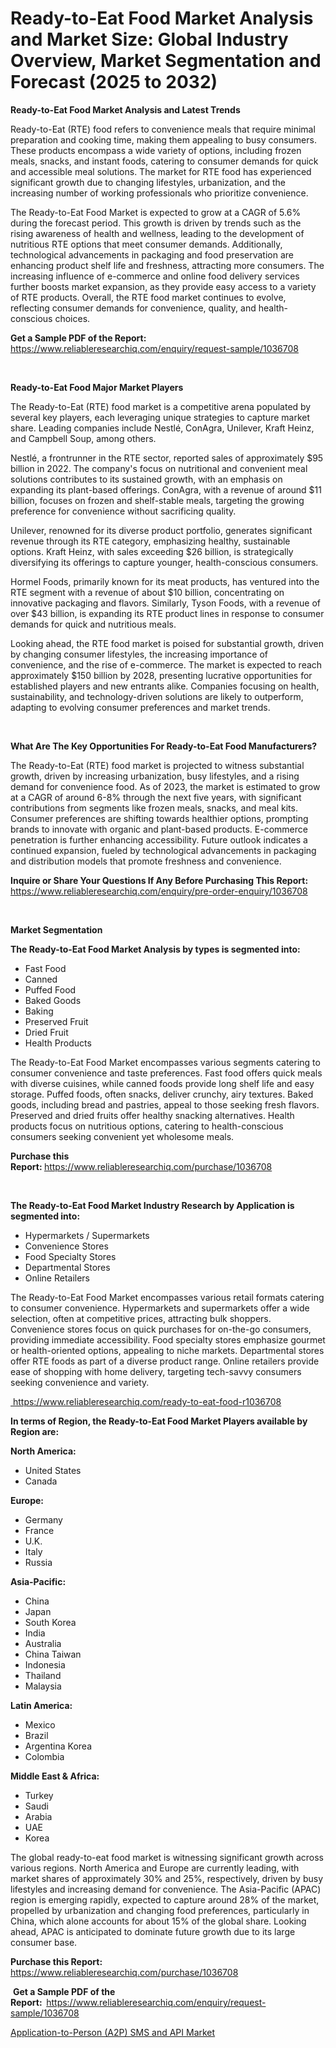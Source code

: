 <p><h1>Ready-to-Eat Food Market Analysis and Market Size: Global Industry Overview, Market Segmentation and Forecast (2025 to 2032)</h1></p><p><strong>Ready-to-Eat Food Market Analysis and Latest Trends</strong></p>
<p><p>Ready-to-Eat (RTE) food refers to convenience meals that require minimal preparation and cooking time, making them appealing to busy consumers. These products encompass a wide variety of options, including frozen meals, snacks, and instant foods, catering to consumer demands for quick and accessible meal solutions. The market for RTE food has experienced significant growth due to changing lifestyles, urbanization, and the increasing number of working professionals who prioritize convenience.</p><p>The Ready-to-Eat Food Market is expected to grow at a CAGR of 5.6% during the forecast period. This growth is driven by trends such as the rising awareness of health and wellness, leading to the development of nutritious RTE options that meet consumer demands. Additionally, technological advancements in packaging and food preservation are enhancing product shelf life and freshness, attracting more consumers. The increasing influence of e-commerce and online food delivery services further boosts market expansion, as they provide easy access to a variety of RTE products. Overall, the RTE food market continues to evolve, reflecting consumer demands for convenience, quality, and health-conscious choices.</p></p>
<p><strong>Get a Sample PDF of the Report:&nbsp;</strong> <a href="https://www.reliableresearchiq.com/enquiry/request-sample/1036708?utm_campaign=2297&utm_medium=2&utm_source=Github&utm_content=ia&utm_term=21032025&utm_id=ready-to-eat-food">https://www.reliableresearchiq.com/enquiry/request-sample/1036708</a></p>
<p>&nbsp;</p>
<p><strong>Ready-to-Eat Food Major Market Players</strong></p>
<p><p>The Ready-to-Eat (RTE) food market is a competitive arena populated by several key players, each leveraging unique strategies to capture market share. Leading companies include Nestlé, ConAgra, Unilever, Kraft Heinz, and Campbell Soup, among others.</p><p>Nestlé, a frontrunner in the RTE sector, reported sales of approximately $95 billion in 2022. The company's focus on nutritional and convenient meal solutions contributes to its sustained growth, with an emphasis on expanding its plant-based offerings. ConAgra, with a revenue of around $11 billion, focuses on frozen and shelf-stable meals, targeting the growing preference for convenience without sacrificing quality.</p><p>Unilever, renowned for its diverse product portfolio, generates significant revenue through its RTE category, emphasizing healthy, sustainable options. Kraft Heinz, with sales exceeding $26 billion, is strategically diversifying its offerings to capture younger, health-conscious consumers.</p><p>Hormel Foods, primarily known for its meat products, has ventured into the RTE segment with a revenue of about $10 billion, concentrating on innovative packaging and flavors. Similarly, Tyson Foods, with a revenue of over $43 billion, is expanding its RTE product lines in response to consumer demands for quick and nutritious meals.</p><p>Looking ahead, the RTE food market is poised for substantial growth, driven by changing consumer lifestyles, the increasing importance of convenience, and the rise of e-commerce. The market is expected to reach approximately $150 billion by 2028, presenting lucrative opportunities for established players and new entrants alike. Companies focusing on health, sustainability, and technology-driven solutions are likely to outperform, adapting to evolving consumer preferences and market trends.</p></p>
<p>&nbsp;</p>
<p><strong>What Are The Key Opportunities For Ready-to-Eat Food Manufacturers?</strong></p>
<p><p>The Ready-to-Eat (RTE) food market is projected to witness substantial growth, driven by increasing urbanization, busy lifestyles, and a rising demand for convenience food. As of 2023, the market is estimated to grow at a CAGR of around 6-8% through the next five years, with significant contributions from segments like frozen meals, snacks, and meal kits. Consumer preferences are shifting towards healthier options, prompting brands to innovate with organic and plant-based products. E-commerce penetration is further enhancing accessibility. Future outlook indicates a continued expansion, fueled by technological advancements in packaging and distribution models that promote freshness and convenience.</p></p>
<p><strong>Inquire or Share Your Questions If Any Before Purchasing This Report:</strong> <a href="https://www.reliableresearchiq.com/enquiry/pre-order-enquiry/1036708?utm_campaign=2297&utm_medium=2&utm_source=Github&utm_content=ia&utm_term=21032025&utm_id=ready-to-eat-food">https://www.reliableresearchiq.com/enquiry/pre-order-enquiry/1036708</a></p>
<p>&nbsp;</p>
<p><strong>Market Segmentation</strong></p>
<p><strong>The Ready-to-Eat Food Market Analysis by types is segmented into:</strong></p>
<p><ul><li>Fast Food</li><li>Canned</li><li>Puffed Food</li><li>Baked Goods</li><li>Baking</li><li>Preserved Fruit</li><li>Dried Fruit</li><li>Health Products</li></ul></p>
<p><p>The Ready-to-Eat Food Market encompasses various segments catering to consumer convenience and taste preferences. Fast food offers quick meals with diverse cuisines, while canned foods provide long shelf life and easy storage. Puffed foods, often snacks, deliver crunchy, airy textures. Baked goods, including bread and pastries, appeal to those seeking fresh flavors. Preserved and dried fruits offer healthy snacking alternatives. Health products focus on nutritious options, catering to health-conscious consumers seeking convenient yet wholesome meals.</p></p>
<p><strong>Purchase this Report:&nbsp;</strong><a href="https://www.reliableresearchiq.com/purchase/1036708?utm_campaign=2297&utm_medium=2&utm_source=Github&utm_content=ia&utm_term=21032025&utm_id=ready-to-eat-food">https://www.reliableresearchiq.com/purchase/1036708</a></p>
<p>&nbsp;</p>
<p><strong>The Ready-to-Eat Food Market Industry Research by Application is segmented into:</strong></p>
<p><ul><li>Hypermarkets / Supermarkets</li><li>Convenience Stores</li><li>Food Specialty Stores</li><li>Departmental Stores</li><li>Online Retailers</li></ul></p>
<p><p>The Ready-to-Eat Food Market encompasses various retail formats catering to consumer convenience. Hypermarkets and supermarkets offer a wide selection, often at competitive prices, attracting bulk shoppers. Convenience stores focus on quick purchases for on-the-go consumers, providing immediate accessibility. Food specialty stores emphasize gourmet or health-oriented options, appealing to niche markets. Departmental stores offer RTE foods as part of a diverse product range. Online retailers provide ease of shopping with home delivery, targeting tech-savvy consumers seeking convenience and variety.</p></p>
<p><a href="https://www.reliableresearchiq.com/ready-to-eat-food-r1036708?utm_campaign=2297&utm_medium=2&utm_source=Github&utm_content=ia&utm_term=21032025&utm_id=ready-to-eat-food">&nbsp;https://www.reliableresearchiq.com/ready-to-eat-food-r1036708</a></p>
<p><strong>In terms of Region, the Ready-to-Eat Food Market Players available by Region are:</strong></p>
<p>
    <p> <strong> North America: </strong>
        <ul>
            <li>United States</li>
            <li>Canada</li>
        </ul>
        </p> 
    <p> <strong> Europe: </strong>
        <ul>
            <li>Germany</li>
            <li>France</li>
            <li>U.K.</li>
            <li>Italy</li>
            <li>Russia</li>
        </ul>
        </p> 
    <p> <strong> Asia-Pacific: </strong>
        <ul>
            <li>China</li>
            <li>Japan</li>
            <li>South Korea</li>
            <li>India</li>
            <li>Australia</li>
            <li>China Taiwan</li>
            <li>Indonesia</li>
            <li>Thailand</li>
            <li>Malaysia</li>
        </ul>
        </p> 
    <p> <strong> Latin America: </strong>
        <ul>
            <li>Mexico</li>
            <li>Brazil</li>
            <li>Argentina Korea</li>
            <li>Colombia</li>
        </ul>
        </p> 
    <p> <strong> Middle East & Africa: </strong>
        <ul>
            <li>Turkey</li>
            <li>Saudi</li>
            <li>Arabia</li>
            <li>UAE</li>
            <li>Korea</li>
        </ul>
    </p>
    </p>
<p><p>The global ready-to-eat food market is witnessing significant growth across various regions. North America and Europe are currently leading, with market shares of approximately 30% and 25%, respectively, driven by busy lifestyles and increasing demand for convenience. The Asia-Pacific (APAC) region is emerging rapidly, expected to capture around 28% of the market, propelled by urbanization and changing food preferences, particularly in China, which alone accounts for about 15% of the global share. Looking ahead, APAC is anticipated to dominate future growth due to its large consumer base.</p></p>
<p><strong>Purchase this Report: </strong><a href="https://www.reliableresearchiq.com/purchase/1036708?utm_campaign=2297&utm_medium=2&utm_source=Github&utm_content=ia&utm_term=21032025&utm_id=ready-to-eat-food">https://www.reliableresearchiq.com/purchase/1036708</a></p>
<p>&nbsp;<strong>Get a Sample PDF of the Report:&nbsp;&nbsp;</strong><a href="https://www.reliableresearchiq.com/enquiry/request-sample/1036708?utm_campaign=2297&utm_medium=2&utm_source=Github&utm_content=ia&utm_term=21032025&utm_id=ready-to-eat-food">https://www.reliableresearchiq.com/enquiry/request-sample/1036708</a></p>
<p><strong></strong></p>
<p><p><a href="https://github.com/cheryjhonson/Market-Research-Report-List-1/blob/main/application-to-person-a2p-sms-and-api-market.md?utm_campaign=2297&utm_medium=2&utm_source=Github&utm_content=ia&utm_term=21032025&utm_id=ready-to-eat-food">Application-to-Person (A2P) SMS and API Market</a></p></p>